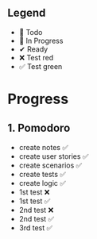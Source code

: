 ## Legend

- 📃 Todo
- 🚧 In Progress
- ✔ Ready
- ❌ Test red
- ✅ Test green

# Progress

## 1. Pomodoro
- create notes ✅
- create user stories ✅
- create scenarios ✅
- create tests ✅
- create logic ✅
- 1st test ❌
- 1st test ✅
- 2nd test ❌
- 2nd test ✅
- 3rd test ✅